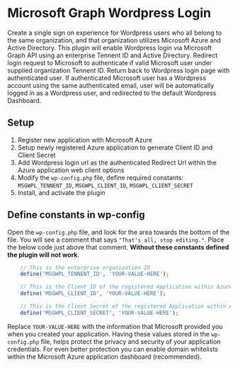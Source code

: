 # Microsoft Graph Wordpress Login
Create a single sign on experience for Wordpress users who all belong to the same organization, and that organization utilizes Microsoft Azure and Active Directory. This plugin will enable Wordpress login via Microsoft Graph API using an enterprise Tennent ID and Active Directory. Redirect login request to Microsoft to authenticate if valid Microsoft user under supplied organization Tennent ID. Return back to Wordpress login page with authenticated user. If authenticated Microsoft user has a Wordpress account using the same authenticated email, user will be automatically logged in as a Wordpress user, and redirected to the default Wordpress Dashboard.

## Setup
1. Register new application with Microsoft Azure
2. Setup newly registered Azure application to generate Client ID and Client Secret
3. Add Wordpress login url as the authenticated Redirect Url within the Azure application web client options
4. Modify the `wp-config.php` file, define required constants: `MSGWPL_TENNENT_ID`, `MSGWPL_CLIENT_ID`, `MSGWPL_CLIENT_SECRET`
5. Install, and activate the plugin

## Define constants in wp-config
Open the `wp-config.php` file, and look for the area towards the bottom of the file. You will see a comment that says `"That's all, stop editing."`. Place the below code just above that comment. **Without these constants defined the plugin will not work**.

```php
    // This is the enterprise organization ID
    define('MSGWPL_TENNENT_ID', 'YOUR-VALUE-HERE');

    // This is the Client ID of the registered Application within Azure
    define('MSGWPL_CLIENT_ID', 'YOUR-VALUE-HERE');

    // This is the Client Secret of the registered Application within Azure
    define('MSGWPL_CLIENT_SECRET', 'YOUR-VALUE-HERE');
```

Replace `YOUR-VALUE-HERE` with the information that Microsoft provided you when you created your application. Having these values stored in the `wp-config.php` file, helps protect the privacy and security of your application credentials. For even better protection you can enable domain whitelists within the Microsoft Azure application dashboard (recommended).
